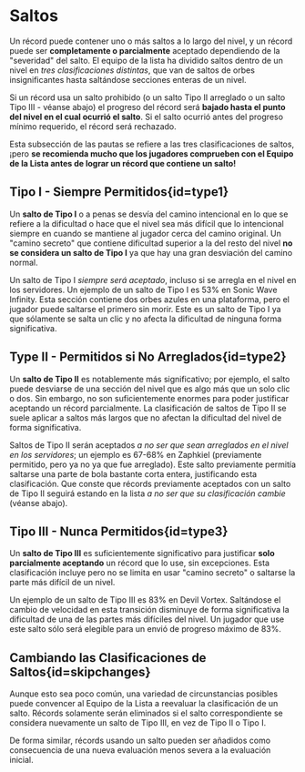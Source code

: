 <div class='panel fade js-scroll-anim' data-anim='fade'>

# Saltos

Un récord puede contener uno o más saltos a lo largo del nivel, y un récord puede ser **completamente o parcialmente** aceptado dependiendo de la "severidad" del salto. El equipo de la lista ha dividido saltos dentro de un nivel en *tres clasificaciones distintas*, que van de saltos de orbes insignificantes hasta saltándose secciones enteras de un nivel.

Si un récord usa un salto prohibido (o un salto Tipo II arreglado o un salto Tipo III - véanse abajo) el progreso del récord será **bajado hasta el punto del nivel en el cual ocurrió el salto**. Si el salto ocurrió antes del progreso mínimo requerido, el récord será rechazado.

Esta subsección de las pautas se refiere a las tres clasificaciones de saltos, ¡pero **se recomienda mucho que los jugadores comprueben con el Equipo de la Lista antes de lograr un récord que contiene un salto!**

## Tipo I - Siempre Permitidos{id=type1}

Un **salto de Tipo I** o a penas se desvía del camino intencional en lo que se refiere a la dificultad o hace que el nivel sea más difícil que lo intencional siempre en cuando se mantiene al jugador cerca del camino original. Un "camino secreto" que contiene dificultad superior a la del resto del nivel **no se considera un salto de Tipo I** ya que hay una gran desviación del camino normal.

Un salto de Tipo I *siempre será aceptado*, incluso si se arregla en el nivel en los servidores. Un ejemplo de un salto de Tipo I es 53% en Sonic Wave Infinity. Esta sección contiene dos orbes azules en una plataforma, pero el jugador puede saltarse el primero sin morir. Este es un salto de Tipo I ya que sólamente se salta un clic y no afecta la dificultad de ninguna forma significativa.

## Type II - Permitidos si No Arreglados{id=type2}

Un **salto de Tipo II** es notablemente más significativo; por ejemplo, el salto puede desviarse de una sección del nivel que es algo más que un solo clic o dos. Sin embargo, no son suficientemente enormes para poder justificar aceptando un récord parcialmente. La clasificación de saltos de Tipo II se suele aplicar a saltos más largos que no afectan la dificultad del nivel de forma significativa.

Saltos de Tipo II serán aceptados *a no ser que sean arreglados en el nivel en los servidores*; un ejemplo es 67-68% en Zaphkiel (previamente permitido, pero ya no ya que fue arreglado). Este salto previamente permitía saltarse una parte de bola bastante corta entera, justificando esta clasificación. Que conste que récords previamente aceptados con un salto de Tipo II seguirá estando en la lista *a no ser que su clasificación cambie* (véanse abajo).

## Tipo III - Nunca Permitidos{id=type3}

Un **salto de Tipo III** es suficientemente significativo para justificar **solo parcialmente aceptando** un récord que lo use, sin excepciones. Esta clasificación incluye pero no se limita en usar "camino secreto" o saltarse la parte más difícil de un nivel. 

Un ejemplo de un salto de Tipo III es 83% en Devil Vortex. Saltándose el cambio de velocidad en esta transición disminuye de forma significativa la dificultad de una de las partes más difíciles del nivel. Un jugador que use este salto sólo será elegible para un envió de progreso máximo de 83%.

## Cambiando las Clasificaciones de Saltos{id=skipchanges}

Aunque esto sea poco común, una variedad de circunstancias posibles puede convencer al Equipo de la Lista a reevaluar la clasificación de un salto. Récords solamente serán eliminados si el salto correspondiente se considera nuevamente un salto de Tipo III, en vez de Tipo II o Tipo I.

De forma similar, récords usando un salto pueden ser añadidos como consecuencia de una nueva evaluación menos severa a la evaluación inicial.

</div>
